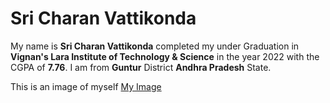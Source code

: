 # Sri Charan Vattikonda

My name is **Sri Charan Vattikonda** completed my under Graduation in **Vignan's Lara Institute of Technology & Science** in the year 2022 with the CGPA of **7.76**. I am from **Guntur** District **Andhra Pradesh** State.

This is an image of myself [My Image](Photo.png)
